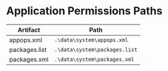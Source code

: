 # Application Permissions Paths

| **Artifact**  | **Path**                  |
|---------------|---------------------------|
| appops.xml    | `.\data\system\appops.xml`    |
| packages.list | `.\data\system\packages.list` |
| packages.xml  | `.\data\system\packages.xml`  |